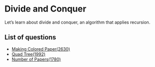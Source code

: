 Divide and Conquer
=======================
Let’s learn about divide and conquer, an algorithm that applies recursion.

List of questions
-----------------------

- [Making Colored Paper(2630)](https://github.com/yoru4890/coding_test/blob/main/baekjoon/divide_and_conquer/2630.md)
- [Quad Tree(1992)](https://github.com/yoru4890/coding_test/blob/main/baekjoon/divide_and_conquer/1992.md)
- [Number of Papers(1780)](https://github.com/yoru4890/coding_test/blob/main/baekjoon/divide_and_conquer/1780.md)
